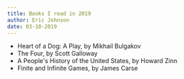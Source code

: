 ```yaml
---
title: Books I read in 2019
author: Eric Johnson
date: 03-10-2019
---
```


- Heart of a Dog: A Play, by Mikhail Bulgakov
- The Four, by Scott Galloway
- A People's History of the United States, by Howard Zinn
- Finite and Infinite Games, by James Carse

